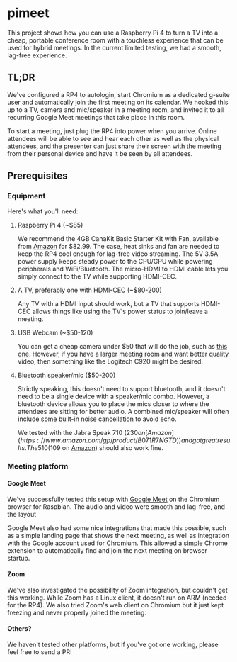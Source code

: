 # pimeet
This project shows how you can use a Raspberry Pi 4 to turn a TV into a cheap, portable conference room with a touchless experience that can be used for hybrid meetings. In the current limited testing, we had a smooth, lag-free experience.

## TL;DR
We've configured a RP4 to autologin, start Chromium as a dedicated g-suite user and automatically join the first meeting on its calendar. We hooked this up to a TV, camera and mic/speaker in a meeting room, and invited it to all recurring Google Meet meetings that take place in this room.

To start a meeting, just plug the RP4 into power when you arrive. Online attendees will be able to see and hear each other as well as the physical attendees, and the presenter can just share their screen with the meeting from their personal device and have it be seen by all attendees.

## Prerequisites

### Equipment

Here's what you'll need:

1. Raspberry Pi 4 (~$85)

   We recommend the 4GB CanaKit Basic Starter Kit with Fan, available from
   [Amazon](https://www.amazon.com/gp/product/B07VYC6S56) for $82.99.
   The case, heat sinks and fan are needed to keep the RP4 cool enough for
   lag-free video streaming. The 5V 3.5A power supply keeps steady power to
   the CPU/GPU while powering peripherals and WiFi/Bluetooth. The micro-HDMI
   to HDMI cable lets you simply connect to the TV while supporting HDMI-CEC.

1. A TV, preferably one with HDMI-CEC (~$80-200)

   Any TV with a HDMI input should work, but a TV that supports HDMI-CEC allows
   things like using the TV's power status to join/leave a meeting.

1. USB Webcam (~$50-120)

   You can get a cheap camera under $50 that will do the job, such as
   [this one](https://www.amazon.com/gp/product/B072MMH33F). However, if you
   have a larger meeting room and want better quality video, then something like
   the Logitech C920 might be desired.

1. Bluetooth speaker/mic ($50-200)

   Strictly speaking, this doesn't need to support bluetooth, and it doesn't need
   to be a single device with a speaker/mic combo. However, a bluetooth device
   allows you to place the mics closer to where the attendees are sitting for better
   audio. A combined mic/speaker will often include some built-in noise cancellation
   to avoid echo.

   We tested with the Jabra Speak 710 ($230 on
   [Amazon](https://www.amazon.com/gp/product/B071R7NGTD)) and got great results.
   The 510 ($109 on [Amazon](https://www.amazon.com/dp/B00AQUO5RI)) should also
   work fine.

### Meeting platform

#### Google Meet
We've successfully tested this setup with [Google Meet](https://meet.google.com/)
on the Chromium browser for Raspbian. The audio and video were smooth and lag-free,
and the layout 

Google Meet also had some nice integrations that made this possible, such as
a simple landing page that shows the next meeting, as well as integration with
the Google account used for Chromium. This allowed a simple Chrome extension to
automatically find and join the next meeting on browser startup.

#### Zoom
We've also investigated the possibility of Zoom integration, but couldn't get this
working. While Zoom has a Linux client, it doesn't run on ARM (needed for the RP4).
We also tried Zoom's web client on Chromium but it just kept freezing and never
properly joined the meeting.

#### Others?
We haven't tested other platforms, but if you've got one working, please feel free
to send a PR!
